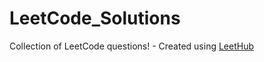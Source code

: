 # LeetCode_Solutions
Collection of LeetCode questions! - Created using [LeetHub](https://github.com/QasimWani/LeetHub)
